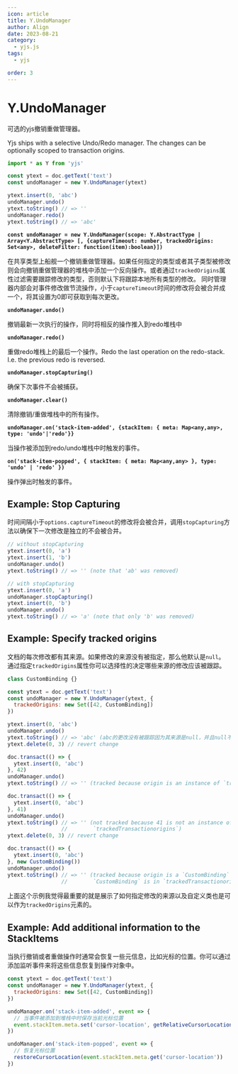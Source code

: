 ```yaml
---
icon: article
title: Y.UndoManager
author: Align
date: 2023-08-21
category:
  - yjs.js
tags:
  - yjs

order: 3
---
```


# Y.UndoManager


可选的yjs撤销重做管理器。

Yjs ships with a selective Undo/Redo manager. The changes can be optionally scoped to transaction origins.

```js
import * as Y from 'yjs'

const ytext = doc.getText('text')
const undoManager = new Y.UndoManager(ytext)

ytext.insert(0, 'abc')
undoManager.undo()
ytext.toString() // => ''
undoManager.redo()
ytext.toString() // => 'abc'
```

**`const undoManager = new Y.UndoManager(scope: Y.AbstractType | Array<Y.AbstractType> [, {captureTimeout: number, trackedOrigins: Set<any>, deleteFilter: function(item):boolean}])`**

在共享类型上船舰一个撤销重做管理器。如果任何指定的类型或者其子类型被修改则会向撤销重做管理器的堆栈中添加一个反向操作。或者通过`trackedOrigins`属性过滤需要跟踪修改的类型，否则默认下将跟踪本地所有类型的修改。
同时管理器内部会对事件修改做节流操作，小于`captureTimeout`时间的修改将会被合并成一个，将其设置为0即可获取到每次更改。

**`undoManager.undo()`**

撤销最新一次执行的操作，同时将相反的操作推入到redo堆栈中

**`undoManager.redo()`**

重做redo堆栈上的最后一个操作。Redo the last operation on the redo-stack. I.e. the previous redo is reversed.

**`undoManager.stopCapturing()`**

确保下次事件不会被捕获。

**`undoManager.clear()`**

清除撤销/重做堆栈中的所有操作。

**`undoManager.on('stack-item-added', {stackItem: { meta: Map<any,any>, type: 'undo'|'redo'}}`**

当操作被添加到redo/undo堆栈中时触发的事件。

**`on('stack-item-popped', { stackItem: { meta: Map<any,any> }, type: 'undo' | 'redo' })`**

操作弹出时触发的事件。

## Example: Stop Capturing

时间间隔小于`options.captureTimeout`的修改将会被合并，调用`stopCapturing`方法以确保下一次修改是独立的不会被合并。

```js
// without stopCapturing
ytext.insert(0, 'a')
ytext.insert(1, 'b')
undoManager.undo()
ytext.toString() // => '' (note that 'ab' was removed)

// with stopCapturing
ytext.insert(0, 'a')
undoManager.stopCapturing()
ytext.insert(0, 'b')
undoManager.undo()
ytext.toString() // => 'a' (note that only 'b' was removed)
```

## Example: Specify tracked origins

文档的每次修改都有其来源。如果修改的来源没有被指定，那么他默认是`null`。通过指定`trackedOrigins`属性你可以选择性的决定哪些来源的修改应该被跟踪。

```js
class CustomBinding {}

const ytext = doc.getText('text')
const undoManager = new Y.UndoManager(ytext, {
  trackedOrigins: new Set([42, CustomBinding])
})

ytext.insert(0, 'abc')
undoManager.undo()
ytext.toString() // => 'abc' (abc的更改没有被跟踪因为其来源是null，并且null不在trackedOrigins中)
ytext.delete(0, 3) // revert change

doc.transact(() => {
  ytext.insert(0, 'abc')
}, 42)
undoManager.undo()
ytext.toString() // => '' (tracked because origin is an instance of `trackedTransactionorigins`)

doc.transact(() => {
  ytext.insert(0, 'abc')
}, 41)
undoManager.undo()
ytext.toString() // => '' (not tracked because 41 is not an instance of
                 //        `trackedTransactionorigins`)
ytext.delete(0, 3) // revert change

doc.transact(() => {
  ytext.insert(0, 'abc')
}, new CustomBinding())
undoManager.undo()
ytext.toString() // => '' (tracked because origin is a `CustomBinding` and
                 //        `CustomBinding` is in `trackedTransactionorigins`)
```
上面这个示例我觉得最重要的就是展示了如何指定修改的来源以及自定义类也是可以作为`trackedOrigins`元素的。

## Example: Add additional information to the StackItems

当执行撤销或者重做操作时通常会恢复一些元信息，比如光标的位置。你可以通过添加监听事件来将这些信息恢复到操作对象中。

```js
const ytext = doc.getText('text')
const undoManager = new Y.UndoManager(ytext, {
  trackedOrigins: new Set([42, CustomBinding])
})

undoManager.on('stack-item-added', event => {
  // 当事件被添加到堆栈中时保存当前光标位置
  event.stackItem.meta.set('cursor-location', getRelativeCursorLocation())
})

undoManager.on('stack-item-popped', event => {
  // 恢复光标位置
  restoreCursorLocation(event.stackItem.meta.get('cursor-location'))
})
```

